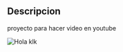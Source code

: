 ## Descripcion 
proyecto para hacer video en youtube


![Hola klk](https://mario-pena-polon.imgbb.com/)

